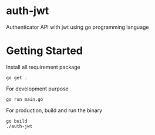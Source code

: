 # auth-jwt
Authenticator API with jwt using go programming language

# Getting Started
Install all requirement package
```
go get .
```

For development purpose
```
go run main.go
```

For production, build and run the binary
```
go build
./auth-jwt
```